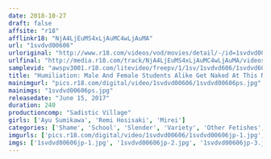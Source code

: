 ```yaml
---
date: 2018-10-27
draft: false
affsite: "r18"
afflinkr18: "NjA4LjEuMS4xLjAuMC4wLjAuMA"
url: "1svdvd00606"
urloriginal: "http://www.r18.com/videos/vod/movies/detail/-/id=1svdvd00606"
urlfinal: "http://media.r18.com/track/NjA4LjEuMS4xLjAuMC4wLjAuMA/videos/vod/movies/detail/-/id=1svdvd00606"
samplevid: "awspv3001.r18.com/litevideo/freepv/1/1sv/1svdvd606/1svdvd606_dmb_w.mp4"
title: "Humiliation: Male And Female Students Alike Get Naked At This Nursing College To Learn Practical Skills 2017"
mainimgurl: "pics.r18.com/digital/video/1svdvd00606/1svdvd00606ps.jpg"
mainimgs: "1svdvd00606ps.jpg"
releasedate: "June 15, 2017"
duration: 240
productioncomp: "Sadistic Village"
girls: ['Ayu Sumikawa', 'Remi Hosisaki', 'Mirei']
categories: ['Shame', 'School', 'Slender', 'Variety', 'Other Fetishes', 'Hi-Def']
imgurls: ['pics.r18.com/digital/video/1svdvd00606/1svdvd00606jp-1.jpg', 'pics.r18.com/digital/video/1svdvd00606/1svdvd00606jp-2.jpg', 'pics.r18.com/digital/video/1svdvd00606/1svdvd00606jp-3.jpg', 'pics.r18.com/digital/video/1svdvd00606/1svdvd00606jp-4.jpg', 'pics.r18.com/digital/video/1svdvd00606/1svdvd00606jp-5.jpg', 'pics.r18.com/digital/video/1svdvd00606/1svdvd00606jp-6.jpg', 'pics.r18.com/digital/video/1svdvd00606/1svdvd00606jp-7.jpg', 'pics.r18.com/digital/video/1svdvd00606/1svdvd00606jp-8.jpg', 'pics.r18.com/digital/video/1svdvd00606/1svdvd00606jp-9.jpg', 'pics.r18.com/digital/video/1svdvd00606/1svdvd00606jp-10.jpg', 'pics.r18.com/digital/video/1svdvd00606/1svdvd00606jp-11.jpg', 'pics.r18.com/digital/video/1svdvd00606/1svdvd00606jp-12.jpg', 'pics.r18.com/digital/video/1svdvd00606/1svdvd00606jp-13.jpg', 'pics.r18.com/digital/video/1svdvd00606/1svdvd00606jp-14.jpg', 'pics.r18.com/digital/video/1svdvd00606/1svdvd00606jp-15.jpg', 'pics.r18.com/digital/video/1svdvd00606/1svdvd00606jp-16.jpg', 'pics.r18.com/digital/video/1svdvd00606/1svdvd00606jp-17.jpg', 'pics.r18.com/digital/video/1svdvd00606/1svdvd00606jp-18.jpg', 'pics.r18.com/digital/video/1svdvd00606/1svdvd00606jp-19.jpg', 'pics.r18.com/digital/video/1svdvd00606/1svdvd00606jp-20.jpg']
imgs: ['1svdvd00606jp-1.jpg', '1svdvd00606jp-2.jpg', '1svdvd00606jp-3.jpg', '1svdvd00606jp-4.jpg', '1svdvd00606jp-5.jpg', '1svdvd00606jp-6.jpg', '1svdvd00606jp-7.jpg', '1svdvd00606jp-8.jpg', '1svdvd00606jp-9.jpg', '1svdvd00606jp-10.jpg', '1svdvd00606jp-11.jpg', '1svdvd00606jp-12.jpg', '1svdvd00606jp-13.jpg', '1svdvd00606jp-14.jpg', '1svdvd00606jp-15.jpg', '1svdvd00606jp-16.jpg', '1svdvd00606jp-17.jpg', '1svdvd00606jp-18.jpg', '1svdvd00606jp-19.jpg', '1svdvd00606jp-20.jpg']
---
```

